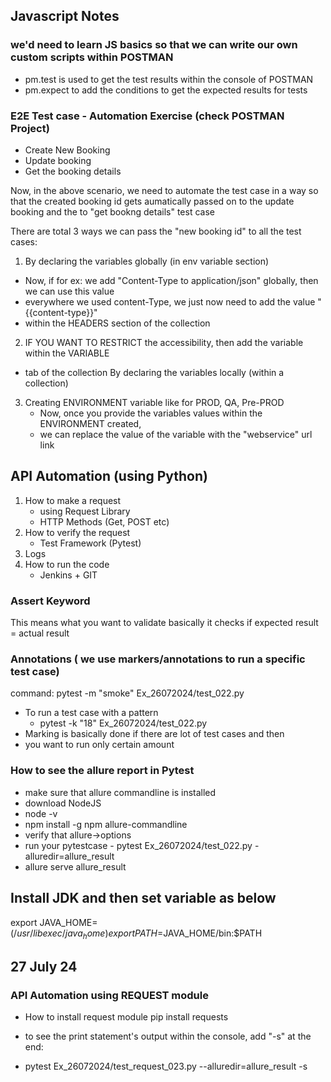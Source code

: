 ## Javascript Notes

### we'd need to learn JS basics so that we can write our own custom scripts within POSTMAN

- pm.test is used to get the test results within the console of POSTMAN
- pm.expect to add the conditions to get the expected results for tests

### E2E Test case - Automation Exercise (check POSTMAN Project)

- Create New Booking
- Update booking
- Get the booking details

Now, in the above scenario, we need to automate the test case in a way so that the created
booking id gets aumatically passed on to the update booking and the to "get bookng details"
test case

There are total 3 ways we can pass the "new booking id" to all the test cases:
1. By declaring the variables globally (in env variable section)
  - Now, if for ex: we add "Content-Type to application/json" globally, then we can use this value
  - everywhere we used content-Type, we just now need to add the value "{{content-type}}"
  - within the HEADERS section of the collection
2. IF YOU WANT TO RESTRICT the accessibility, then add the variable within the VARIABLE
  - tab of the collection
    By declaring the variables locally (within a collection)
3. Creating ENVIRONMENT variable like for PROD, QA, Pre-PROD
   - Now, once you provide the variables values within the ENVIRONMENT created,
   - we can replace the value of the variable with the "webservice" url link


## API Automation (using Python)

1. How to make a request
   - using Request Library
   - HTTP Methods (Get, POST etc)
2. How to verify the request
   - Test Framework (Pytest)
3. Logs
4. How to run the code
   - Jenkins + GIT

### Assert Keyword
This means what you want to validate
basically it checks if expected result = actual result

### Annotations ( we use markers/annotations to run a specific test case)
command: pytest -m "smoke" Ex_26072024/test_022.py
- To run a test case with a pattern
  - pytest -k "18" Ex_26072024/test_022.py
- Marking is basically done if there are lot of test cases and then
- you want to run only certain amount 

### How to see the allure report in Pytest
- make sure that allure commandline is installed
- download NodeJS
- node -v
- npm install -g npm allure-commandline
- verify that allure->options
- run your pytestcase - pytest Ex_26072024/test_022.py -alluredir=allure_result
- allure serve allure_result

## Install JDK and then set variable as below
export JAVA_HOME=$(/usr/libexec/java_home)
export PATH=$JAVA_HOME/bin:$PATH

## 27 July 24

### API Automation using REQUEST module

- How to install request module
pip install requests

- to see the print statement's output within the console, add "-s" at the end:
- pytest Ex_26072024/test_request_023.py --alluredir=allure_result -s